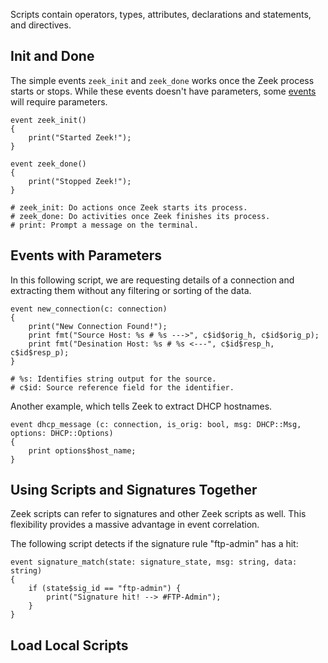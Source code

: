 Scripts contain operators, types, attributes, declarations and statements, and directives.
## Init and Done
The simple events `zeek_init` and `zeek_done` works once the Zeek process starts or stops. While these events doesn't have parameters, some [events](https://docs.zeek.org/en/master/scripts/base/bif/event.bif.zeek.html) will require parameters.
```zeek
event zeek_init()
{
	print("Started Zeek!");
}

event zeek_done()
{
	print("Stopped Zeek!");
}

# zeek_init: Do actions once Zeek starts its process.
# zeek_done: Do activities once Zeek finishes its process.
# print: Prompt a message on the terminal.
```
## Events with Parameters
In this following script, we are requesting details of a connection and extracting them without any filtering or sorting of the data.
```zeek
event new_connection(c: connection)
{
	print("New Connection Found!");
	print fmt("Source Host: %s # %s --->", c$id$orig_h, c$id$orig_p);
	print fmt("Desination Host: %s # %s <---", c$id$resp_h, c$id$resp_p);
}

# %s: Identifies string output for the source.
# c$id: Source reference field for the identifier.
```

Another example, which tells Zeek to extract DHCP hostnames.
```zeek
event dhcp_message (c: connection, is_orig: bool, msg: DHCP::Msg, options: DHCP::Options)
{
	print options$host_name;
}
```
## Using Scripts and Signatures Together
Zeek scripts can refer to signatures and other Zeek scripts as well. This flexibility provides a massive advantage in event correlation.

The following script detects if the signature rule "ftp-admin" has a hit:
```zeek
event signature_match(state: signature_state, msg: string, data: string)
{
	if (state$sig_id == "ftp-admin") {
		print("Signature hit! --> #FTP-Admin");
	}
}
```
## Load Local Scripts
